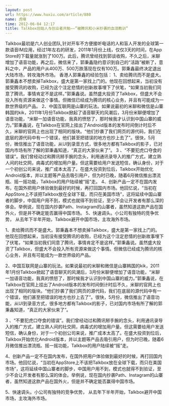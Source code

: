 ```yaml
---
layout: post
url: https://www.huxiu.com/article/880
name: 虎嗅
time: 2012-06-04 12:17
title: Talkbox创始人与创业者共勉——”被腾讯和小米抄袭的血泪教训”
---
```

Talkbox最初是六人创业团队,针对开车不方便接听电话的人和盲人开发的全球第一款语音IM应用，经过1年左右的研发，2011年1月份上线，仅仅3天的时间，在App Store的下载量就涨到了100万。此后，腾讯曾经找到郭谈收购，不久之后，米聊增加了语音功能，再之后，微信来了，郭秉鑫隐约意识到自己的“活路”被断了，意料之中，产品的用户从400万、500万跌落现在仅有100万。郭秉鑫最终决定退出大陆市场，转攻海外市场。 香港人郭秉鑫的经验包括： 1、卖给腾讯而不是盛大。郭秉鑫本不想卖掉Talkbox，盛大是第一家找上门的。他现在回想起来，当初没有接受腾讯的收购，已经为这个注定悲情的创新故事埋下了伏笔，“如果当初我们同意了腾讯，事情肯定不是这样。”郭秉鑫说。虽然盛大投资了Talkbox，但盛大不会投入所有资源来做这个事情。但微信已经成为腾讯的核心业务，并且有可能成为一款世界级的产品。 2、中国互联网是山寨的玩法。如果说最初的米聊和微信是山寨韩国的kik，2011年1月份Talkbox掀起了语音聊天的风潮后，3月份米聊便增加了语音功能，“米聊一加语音功能，我真的愤怒了，那时候我才认识到中国山寨的威力。”郭秉鑫说，在Talkbox在官网上挂出了Android版本的发布时间倒计时后不久，米聊的官网上也出现了相同的版块。“他们抄袭了我们网页的源代码，我们在底层的源代码中有一个错误，他们甚至把错误的地方也抄上去了”。很快，5月份，微信推出了语音功能，从UI到录音方式，很多地方都有Talkbox的影子，已对国内市场有所了解的郭秉鑫知道，“真正的大家伙来了”。 3 、“不要犯虎口夺食的错误”。我们曾经动过和腾讯掰手腕的念头，利用通讯录导入的推广方式，建立熟人间的社交网，病毒式的增加用户量。但这需要给用户发送短信，确认身份，对于一个初创公司来说，推广成本太高了。在盛大投资到位后，Talkbox开始优化Android版本，并以主题等产品去吸引用户，但为时已晚，随着6月微信推出漂流瓶、摇一摇功能，Talkbox的用户陆续被“摇”走。 4、创新产品一定不在国内发布，在国外把用户体验做到最好的时候，再打回国内市场。他回忆说，“当初在AppStore上不该把Talkbox放在全球下载，而只在美国市场”，这将延续中国山寨者的脚步，中国用户用不到，模式也就得不到验证，至少不会让开发者有那么深的体会。举例说，现在国内抄袭Path、Instagram的山寨者，虽然知道这款产品在国外火，但是并不确定能否赢得中国市场。 5、快速调头。小公司有独特的竞争优势， 从去年下半年开始，Talkbox避开中国市场，主攻海外市场。

1、卖给腾讯而不是盛大。郭秉鑫本不想卖掉Talkbox，盛大是第一家找上门的。他现在回想起来，当初没有接受腾讯的收购，已经为这个注定悲情的创新故事埋下了伏笔，“如果当初我们同意了腾讯，事情肯定不是这样。”郭秉鑫说。虽然盛大投资了Talkbox，但盛大不会投入所有资源来做这个事情。但微信已经成为腾讯的核心业务，并且有可能成为一款世界级的产品。

2、中国互联网是山寨的玩法。如果说最初的米聊和微信是山寨韩国的kik，2011年1月份Talkbox掀起了语音聊天的风潮后，3月份米聊便增加了语音功能，“米聊一加语音功能，我真的愤怒了，那时候我才认识到中国山寨的威力。”郭秉鑫说，在Talkbox在官网上挂出了Android版本的发布时间倒计时后不久，米聊的官网上也出现了相同的版块。“他们抄袭了我们网页的源代码，我们在底层的源代码中有一个错误，他们甚至把错误的地方也抄上去了”。很快，5月份，微信推出了语音功能，从UI到录音方式，很多地方都有Talkbox的影子，已对国内市场有所了解的郭秉鑫知道，“真正的大家伙来了”。

3 、“不要犯虎口夺食的错误”。我们曾经动过和腾讯掰手腕的念头，利用通讯录导入的推广方式，建立熟人间的社交网，病毒式的增加用户量。但这需要给用户发送短信，确认身份，对于一个初创公司来说，推广成本太高了。在盛大投资到位后，Talkbox开始优化Android版本，并以主题等产品去吸引用户，但为时已晚，随着6月微信推出漂流瓶、摇一摇功能，Talkbox的用户陆续被“摇”走。

4、创新产品一定不在国内发布，在国外把用户体验做到最好的时候，再打回国内市场。他回忆说，“当初在AppStore上不该把Talkbox放在全球下载，而只在美国市场”，这将延续中国山寨者的脚步，中国用户用不到，模式也就得不到验证，至少不会让开发者有那么深的体会。举例说，现在国内抄袭Path、Instagram的山寨者，虽然知道这款产品在国外火，但是并不确定能否赢得中国市场。

5、快速调头。小公司有独特的竞争优势， 从去年下半年开始，Talkbox避开中国市场，主攻海外市场。

